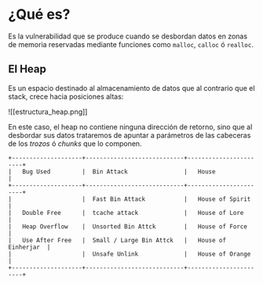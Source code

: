 # ¿Qué es?

Es la vulnerabilidad que se produce cuando se desbordan datos en zonas de memoria reservadas mediante funciones como `malloc`, `calloc` ó `realloc`.

## El Heap

Es un espacio destinado al almacenamiento de datos que al contrario que el stack, crece hacia posiciones altas:

![[estructura_heap.png]]

En este caso, el heap no contiene ninguna dirección de retorno, sino que al desbordar sus datos trataremos de apuntar a parámetros de las cabeceras de los *trozos* ó *chunks* que lo componen.

```
+--------------------+----------------------------+-----------------------+
|   Bug Used         |  Bin Attack                |   House               |
+--------------------+----------------------------+-----------------------+
|                    |  Fast Bin Attack           |   House of Spirit     |
|   Double Free      |  tcache attack             |   House of Lore       |
|   Heap Overflow    |  Unsorted Bin Attck        |   House of Force      |
|   Use After Free   |  Small / Large Bin Attck   |   House of Einherjar  |
|                    |  Unsafe Unlink             |   House of Orange     |
+--------------------+----------------------------+-----------------------+
```

